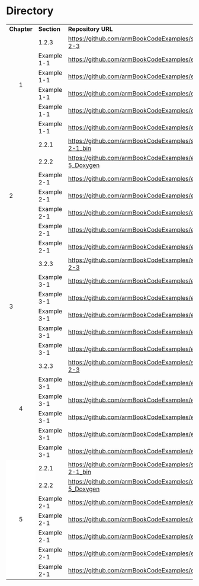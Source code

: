 # Directory

<table>

<!-- Titles -->
  <tr>
    <td><b>Chapter</b></td> 
    <td><b>Section</b></td> 
    <td><b>Repository URL</b></td> 
  </tr>

<!-- Chapter 1 -->
  <tr>
    <td rowspan="6" align="center" background-color="#FFF">1</td>
    <td>1.2.3</td>
    <td>
	  <a href="https://github.com/armBookCodeExamples/subsection_1-2-3">
	    https://github.com/armBookCodeExamples/subsection_1-2-3
	  </a>
    </td> 
  </tr>
  <tr>
    <td>Example 1-1</td>
    <td>
	  <a href="https://github.com/armBookCodeExamples/example_1-1">
	    https://github.com/armBookCodeExamples/example_1-1
	  </a>
	</td> 
  </tr>
  <tr>
    <td>Example 1-1</td>
    <td>
	  <a href="https://github.com/armBookCodeExamples/example_1-1">
	    https://github.com/armBookCodeExamples/example_1-1
	  </a>
	</td> 
  </tr>
  <tr>
    <td>Example 1-1</td>
    <td>
	  <a href="https://github.com/armBookCodeExamples/example_1-1">
	    https://github.com/armBookCodeExamples/example_1-1
	  </a>
	</td> 
  </tr>
  <tr>
    <td>Example 1-1</td>
    <td>
	  <a href="https://github.com/armBookCodeExamples/example_1-1">
	    https://github.com/armBookCodeExamples/example_1-1
	  </a>
	</td> 
  </tr>
  <tr>
    <td>Example 1-1</td>
    <td>
	  <a href="https://github.com/armBookCodeExamples/example_1-1">
	    https://github.com/armBookCodeExamples/example_1-1
	  </a>
	</td> 
  </tr>

<!-- Chapter 2 -->
  <tr>
    <td rowspan="7">2</td>
    <td>2.2.1</td>
    <td>
	  <a href="https://github.com/armBookCodeExamples/subsection_2-2-1_bin">
	    https://github.com/armBookCodeExamples/subsection_2-2-1_bin
	  </a>
	</td> 
  </tr>
  <tr>
    <td>2.2.2</td>
    <td>
	  <a href="https://github.com/armBookCodeExamples/example_1-5_Doxygen">
	    https://github.com/armBookCodeExamples/example_1-5_Doxygen
	  </a>
	</td>
  </tr>
  <tr>
    <td>Example 2-1</td>
    <td>
	  <a href="https://github.com/armBookCodeExamples/example_2-1">
	    https://github.com/armBookCodeExamples/example_2-1
	  </a>
	</td>
  </tr>
  <tr>
    <td>Example 2-1</td>
    <td>
	  <a href="https://github.com/armBookCodeExamples/example_2-1">
	    https://github.com/armBookCodeExamples/example_2-1
	  </a>
	</td>
  </tr>
  <tr>
    <td>Example 2-1</td>
    <td>
	  <a href="https://github.com/armBookCodeExamples/example_2-1">
	    https://github.com/armBookCodeExamples/example_2-1
	  </a>
	</td>
  </tr>
  <tr>
    <td>Example 2-1</td>
    <td>
	  <a href="https://github.com/armBookCodeExamples/example_2-1">
	    https://github.com/armBookCodeExamples/example_2-1
	  </a>
	</td>
  </tr>
  <tr>
    <td>Example 2-1</td>
    <td>
	  <a href="https://github.com/armBookCodeExamples/example_2-1">
	    https://github.com/armBookCodeExamples/example_2-1
	  </a>
	</td>
  </tr>

<!-- Chapter 3 -->
  <tr>
    <td rowspan="6">3</td>
    <td>3.2.3</td>
    <td>
	  <a href="https://github.com/armBookCodeExamples/subsection_1-2-3">
	    https://github.com/armBookCodeExamples/subsection_1-2-3
	  </a>
	</td> 
  </tr>
  <tr>
    <td>Example 3-1</td>
    <td>
	  <a href="https://github.com/armBookCodeExamples/example_1-1">
	    https://github.com/armBookCodeExamples/example_1-1
	  </a>
	</td> 
  </tr>
  <tr>
    <td>Example 3-1</td>
    <td>
	  <a href="https://github.com/armBookCodeExamples/example_1-1">
	    https://github.com/armBookCodeExamples/example_1-1
	  </a>
	</td> 
  </tr>
  <tr>
    <td>Example 3-1</td>
    <td>
	  <a href="https://github.com/armBookCodeExamples/example_1-1">
	    https://github.com/armBookCodeExamples/example_1-1
	  </a>
	</td> 
  </tr>
  <tr>
    <td>Example 3-1</td>
    <td>
	  <a href="https://github.com/armBookCodeExamples/example_1-1">
	    https://github.com/armBookCodeExamples/example_1-1
	  </a>
	</td> 
  </tr>
  <tr>
    <td>Example 3-1</td>
    <td>
	  <a href="https://github.com/armBookCodeExamples/example_1-1">
	    https://github.com/armBookCodeExamples/example_1-1
	  </a>
	</td> 
  </tr>

<!-- Chapter 4 -->
  <tr>
    <td rowspan="6" style="text-align: center;">4</td>
    <td>3.2.3</td>
    <td>
	  <a href="https://github.com/armBookCodeExamples/subsection_1-2-3">
	    https://github.com/armBookCodeExamples/subsection_1-2-3
	  </a>
	</td> 
  </tr>
  <tr>
    <td>Example 3-1</td>
    <td>
	  <a href="https://github.com/armBookCodeExamples/example_1-1">
	    https://github.com/armBookCodeExamples/example_1-1
	  </a>
	</td> 
  </tr>
  <tr>
    <td>Example 3-1</td>
    <td>
	  <a href="https://github.com/armBookCodeExamples/example_1-1">
	    https://github.com/armBookCodeExamples/example_1-1
	  </a>
	</td> 
  </tr>
  <tr>
    <td>Example 3-1</td>
    <td>
	  <a href="https://github.com/armBookCodeExamples/example_1-1">
	    https://github.com/armBookCodeExamples/example_1-1
	  </a>
	</td> 
  </tr>
  <tr>
    <td>Example 3-1</td>
    <td>
	  <a href="https://github.com/armBookCodeExamples/example_1-1">
	    https://github.com/armBookCodeExamples/example_1-1
	  </a>
	</td> 
  </tr>
  <tr>
    <td>Example 3-1</td>
    <td>
	  <a href="https://github.com/armBookCodeExamples/example_1-1">
	    https://github.com/armBookCodeExamples/example_1-1
	  </a>
	</td> 
  </tr>

<!-- Chapter 5 -->
  <tr>
    <td rowspan="7" style="background: #FFF; text-align: center;">5</td>
    <td>2.2.1</td>
    <td>
	  <a href="https://github.com/armBookCodeExamples/subsection_2-2-1_bin">
	    https://github.com/armBookCodeExamples/subsection_2-2-1_bin
	  </a>
	</td> 
  </tr>
  <tr>
    <td>2.2.2</td>
    <td>
	  <a href="https://github.com/armBookCodeExamples/example_1-5_Doxygen">
	    https://github.com/armBookCodeExamples/example_1-5_Doxygen
	  </a>
	</td>
  </tr>
  <tr>
    <td>Example 2-1</td>
    <td>
	  <a href="https://github.com/armBookCodeExamples/example_2-1">
	    https://github.com/armBookCodeExamples/example_2-1
	  </a>
	</td>
  </tr>
  <tr>
    <td>Example 2-1</td>
    <td>
	  <a href="https://github.com/armBookCodeExamples/example_2-1">
	    https://github.com/armBookCodeExamples/example_2-1
	  </a>
	</td>
  </tr>
  <tr>
    <td>Example 2-1</td>
    <td>
	  <a href="https://github.com/armBookCodeExamples/example_2-1">
	    https://github.com/armBookCodeExamples/example_2-1
	  </a>
	</td>
  </tr>
  <tr>
    <td>Example 2-1</td>
    <td>
	  <a href="https://github.com/armBookCodeExamples/example_2-1">
	    https://github.com/armBookCodeExamples/example_2-1
	  </a>
	</td>
  </tr>
  <tr>
    <td>Example 2-1</td>
    <td>
	  <a href="https://github.com/armBookCodeExamples/example_2-1">
	    https://github.com/armBookCodeExamples/example_2-1
	  </a>
	</td>
  </tr>

<!-- html comment -->
</table>
